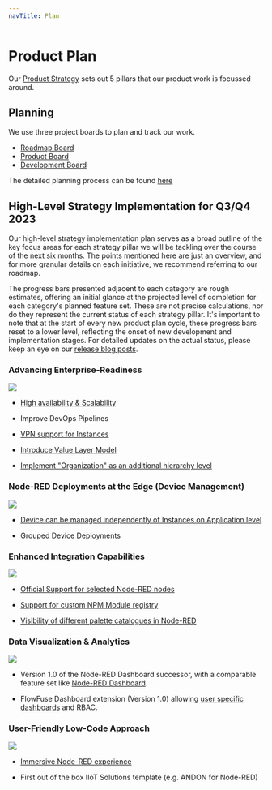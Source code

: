 ```yaml
---
navTitle: Plan
---
```

# Product Plan

Our [Product Strategy](/handbook/product/strategy.md) sets out 5 pillars that our product work is focussed around.

## Planning

We use three project boards to plan and track our work.

 - [Roadmap Board](https://github.com/orgs/flowforge/projects/5)
 - [Product Board](https://github.com/orgs/flowforge/projects/3/views/1)
 - [Development Board](https://github.com/orgs/flowforge/projects/1/views/1)

The detailed planning process can be found [here](../development/releases/planning.md)

## High-Level Strategy Implementation for Q3/Q4 2023

Our high-level strategy implementation plan serves as a broad outline of the key focus areas for each strategy pillar we will be tackling over the course of the next six months. The points mentioned here are just an overview, and for more granular details on each initiative, we recommend referring to our roadmap.

The progress bars presented adjacent to each category are rough estimates, offering an initial glance at the projected level of completion for each category's planned feature set. These are not precise calculations, nor do they represent the current status of each strategy pillar. It's important to note that at the start of every new product plan cycle, these progress bars reset to a lower level, reflecting the onset of new development and implementation stages. For detailed updates on the actual status, please keep an eye on our [release blog posts](/blog/releases/).

### Advancing Enterprise-Readiness 
![](https://geps.dev/progress/30)

- [High availability & Scalability](https://github.com/FlowFuse/flowforge/issues/1678)

- Improve DevOps Pipelines

- [VPN support for Instances](https://github.com/FlowFuse/flowforge/issues/1570)

- [Introduce Value Layer Model](https://github.com/FlowFuse/flowforge/issues/2167)

- [Implement "Organization" as an additional hierarchy level](https://github.com/FlowFuse/flowforge/issues/2338)


### Node-RED Deployments at the Edge (Device Management)
![](https://geps.dev/progress/0)

- [Device can be managed independently of Instances on Application level](https://github.com/FlowFuse/flowforge/issues/2334)

- [Grouped Device Deployments](https://github.com/FlowFuse/flowforge/issues/1509)

### Enhanced Integration Capabilities
![](https://geps.dev/progress/0)

- [Official Support for selected Node-RED nodes](https://github.com/FlowFuse/flowforge/issues/1901)

- [Support for custom NPM Module registry](https://github.com/FlowFuse/flowforge/issues/217)

- [Visibility of different palette catalogues in Node-RED](https://github.com/node-red/node-red/issues/4057)


### Data Visualization & Analytics
![](https://geps.dev/progress/5)

- Version 1.0 of the Node-RED Dashboard successor, with a comparable feature set like [Node-RED Dashboard](https://github.com/node-red/node-red-dashboard).

- FlowFuse Dashboard extension (Version 1.0) allowing [user specific dashboards](https://github.com/FlowFuse/flowforge-nr-dashboard/issues/1) and RBAC.

### User-Friendly Low-Code Approach 
![](https://geps.dev/progress/0)

- [Immersive Node-RED experience](https://github.com/FlowFuse/flowforge/issues/2246)

- First out of the box IIoT Solutions template (e.g. ANDON for Node-RED)